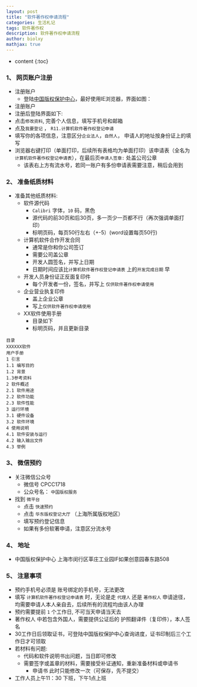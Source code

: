```yaml
---
layout: post
title: "软件著作权申请流程"
categories: 生活札记 
tags: 软件著作权
description: 软件著作权申请流程
author: biolxy
mathjax: true
---
```


* content
{:toc}



### 1、 网页账户注册
- 注册账户
    + 登陆[中国版权保护中心](http://www.ccopyright.com.cn/)，最好使用IE浏览器，界面如图：
- 注册账户
- 注册后登陆界面如下:
- 点击`修改资料`, 完善个人信息，填写手机号和邮箱
- 点及`我要登记` ， `R11.计算机软件著作权登记申请`
- 填写你的各项信息，注意区分`企业法人`，`自然人`， 申请人的地址按身份证上的填写
- 浏览器右键打印（单面打印，后续所有表格均为单面打印）该申请表（全名为`计算机软件著作权登记申请表`），在最后页`申请人签章:` 处盖公司公章
    + 该表右上方有流水号，若同一账户有多份申请表需要注意，稍后会用到


### 2、 准备纸质材料


- 准备其他纸质材料:
    + 软件源代码
        * `Calibri` 字体，`10` 码，黑色
        * 源代码的前30页和后30页，多一页少一页都不行（再次强调单面打印）
        * 标明页码，每页50行左右（+-5）(word设置每页50行)
    + 计算机软件合作开发合同
        * 通常是你和你公司签订
        * 需要公司盖公章
        * 开发人圆签名，并写上日期
        * 日期时间应该比`计算机软件著作权登记申请表` 上的`开发完成日期` 早
    + 开发人员身份证正反面复印件
        * 每个开发者一份，签名，并写上 `仅供软件著作权申请使用`
    + 企业营业执复印件
        * 盖上企业公章
        * 写上`仅供软件著作权申请使用` 
    + XX软件使用手册
        * 目录如下
        * 标明页码，并且更新目录
```
目录  
XXXXXX软件  
用户手册
1 引言   
1.1 编写目的   
1.2 背景  
1.3参考资料  
2 软件概述  
2.1 软件用途  
2.2 软件功能  
2.3 软件性能  
3 运行环境  
3.1 硬件设备  
3.2 软件环境  
4 使用说明  
4.1 软件安装与运行  
4.2 输入输出文件  
4.3 举例  
```


### 3、 微信预约

- 关注微信公众号
    + 微信号 CPCC1718
    + 公众号名： `中国版权服务`
- 找到 `微平台`
    + 点击 `快速预约`
    + 点击 `华东版权登记大厅` （上海所属版权地区）
    + 填写预约登记信息
    + 如果有多份软著申请，注意区分流水号


### 4、 地址
- 中国版权保护中心 上海市闵行区莘庄工业园IF如果创意园春东路508 


### 5、 注意事项

- 预约手机号必须是 账号绑定的手机号，无法更改
- 填写 `计算机软件著作权登记申请表` 时，无论是走 `代理人` 还是 `著作权人` 申请途径，均需要申请人本人亲自去，后续所有的流程均由该人办理
- 预约需要提前 `1` 个工作日, 不可当天申请当天去
- 著作权人 中若包含外国人，需要提供公证后的 护照翻译件（复印件），本人签名
- 30工作日后领取证书，可登陆中国版权保护中心查询进度，证书印制后三个工作日才可领取
- 若材料有问题:
    + 代码和软件说明书出问题，当日即可修改
    + 需要签字或盖章的材料，需要接受补证通知，重新准备材料或申请书
        * 申请书 此时只能修改一次（可保存，先不提交）
- 工作人员上午11：30 下班，下午1点上班